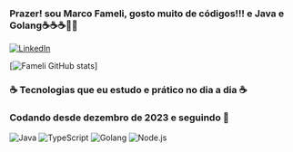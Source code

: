 ### Prazer! sou Marco Fameli, gosto muito de códigos!!! e Java e Golang☕☕☕👩‍💻

[![LinkedIn](https://img.shields.io/badge/LinkedIn-0077B5?style=for-the-badge&logo=linkedin&logoColor=white)](https://www.linkedin.com/in/marco-almeida-fameli-49a823236/)

[![Fameli GitHub stats](https://github-readme-stats.vercel.app/api?username=marcofameli&theme=vue-dark)]

###  ☕ Tecnologias que eu estudo e prático no dia a dia ☕
### Codando desde dezembro de 2023 e seguindo 👊

<div style="display: inline-block;">
    <img alt="Java" src="https://img.shields.io/badge/Java-ED8B00?style=for-the-badge&logo=openjdk&logoColor=white" />
</div>
<div style="display: inline-block;">
    <img alt="TypeScript" src="https://img.shields.io/badge/TypeScript-007ACC?style=for-the-badge&logo=typescript&logoColor=white" />
</div>
<div style="display: inline-block;">
    <img alt="Golang" src="https://img.shields.io/badge/Go-00ADD8?style=for-the-badge&logo=go&logoColor=white" /> 
</div>
<div style="display: inline-block;">
    <img alt="Node.js" src="https://img.shields.io/badge/Node.js-43853D?style=for-the-badge&logo=node.js&logoColor=white" />
</div>
